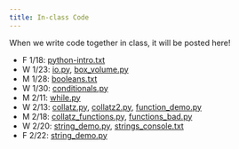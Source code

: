 ```yaml
---
title: In-class Code
---
```


When we write code together in class, it will be posted here!

* F 1/18: [python-intro.txt](static/python-intro.txt)
* W 1/23: [io.py](static/io.py), [box_volume.py](static/box_volume.py)
* M 1/28: [booleans.txt](static/booleans.txt)
* W 1/30: [conditionals.py](static/conditionals.py)
* M 2/11: [while.py](static/while.py)
* W 2/13: [collatz.py](static/collatz.py), [collatz2.py](static/collatz2.py), [function_demo.py](static/function_demo.py)
* M 2/18: [collatz_functions.py](static/collatz_functions.py), [functions_bad.py](static/functions_bad.py)
* W 2/20: [string_demo.py](static/string_demo.py), [strings_console.txt](static/strings_console.txt)
* F 2/22: [string_demo.py](static/string_demo.py)
